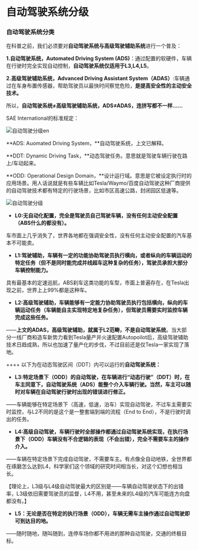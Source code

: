 # 自动驾驶系统分级

### **自动驾驶系统分类**



在科普之前，我们必须要对**自动驾驶系统与高级驾驶辅助系统**进行一个普及：



**1.自动驾驶系统，Automated Driving System (ADS)**：通过配置的软硬件，车辆在行驶时完全实现自动控制，**自动驾驶系统仅适用于L3,L4,L5**。



**2.高级驾驶辅助系统，Advanced Driving Assistant System（ADAS）**:车辆通过在车身布置传感器，帮助驾驶员以最快时间察觉危险，**是提高安全性的主动安全技术。**



所以，**自动驾驶系统≠高级驾驶辅助系统，ADS≠ADAS，连拼写都不一样......**

SAE International的标准规定：

![自动驾驶分级en](/Users/Jian/Documents/GitHub/-offer/%E5%B7%A5%E4%BD%9C%E6%9C%BA%E4%BC%9A/%E8%87%AA%E5%8A%A8%E9%A9%BE%E9%A9%B6%E5%88%86%E7%BA%A7en.jpg)

**ADS: Auomated Driving System，**自动驾驶系统，上文已解释。

**DDT: Dynamic Driving Task，**动态驾驶任务。意思就是驾驶车辆行驶在路上/车动起来。

**ODD: Operational Design Domain，**设计运行域。意思是它被设定执行时的应用场景。用人话说就是有些车辆比如Tesla/Waymo/百度自动驾驶这种厂商提供的自动驾驶技术都有特定的行驶场景，比如市区高速公路，封闭园区低速等。

![自动驾驶分级](/Users/Jian/Documents/GitHub/-offer/%E5%B7%A5%E4%BD%9C%E6%9C%BA%E4%BC%9A/%E8%87%AA%E5%8A%A8%E9%A9%BE%E9%A9%B6%E5%88%86%E7%BA%A7.png)

- **L0:无自动化配置，完全是驾驶员自己驾驶车辆，没有任何主动安全配置（ABS什么的都没有）。**

车市面上几乎消失了，世界各地都在强调安全性，没有任何主动安全配置的汽车基本不可能卖。



- **L1:驾驶辅助，车辆有一定的功能协助驾驶员执行横向，或者纵向的车辆运动的特定任务（但不是同时能完成并线超车这种复杂的任务），驾驶员承担大部分车辆控制能力。**


具有最基本的定速巡航，ABS刹车这类功能的车型，市面上普遍存在，在Tesla出现之前，世界上上99%都是这种车。



- **L2:高级驾驶辅助，车辆能够有一定能力协助驾驶员执行包括横向，纵向的车辆运动任务（车辆能自主实现特定地复杂任务），但驾驶员需要实时监控车辆完成这些任务。**


——**上文的ADAS，高级驾驶辅助，就属于L2范畴，不是自动驾驶系统**。当大部分一线厂商和造车新势力看到Tesla量产并火速配置Autopoilot后，高级驾驶辅助技术日趋成熟，所以也加速了量产化的步伐，不过目前还是仅Tesla一家实现了落地。

++++
以下为在动态驾驶区间（DDT）内可以运行的**自动驾驶系统：**

- **L3:特定场景下（ODD）的自动驾驶，在车辆进行“动态行驶”（DDT）时，在车主同意下，自动驾驶系统（ADS）能整个介入车辆行驶。当然，车主可以随时对车辆在自动驾驶行驶时出现的错误进行修正。**


——车辆能够在特定场景下（高速，低速，泊车）实现自动驾驶，不过车主需要实时监控，与L2不同的是这个是一整套端到端的流程（End to End），不是行驶时调出的任务。



- **L4:高级自动驾驶，车辆行驶时全部操作都通过自动驾驶系统实现，在执行场景下（ODD）车辆没有不合逻辑的表现（不会出错），完全不需要车主的操作介入。**


——车辆在特定场景下完成自动驾驶，不需要车主。有点像全自动地铁，全世界都在琢磨怎么达到L4，科学家们这个领域的研究时间相当长，对这个幻想也相当长。

【理论上，L3级与L4级自动驾驶最大的区别是——车辆自动驾驶状态下的出错率，L3级依旧需要驾驶员的监督，L4不用，甚至未来的L4级的汽车可能连方向盘都没有。】

- **L5：无论是否在特定的执行场景（ODD），车辆无需车主操作通过自动驾驶即可到达目的地。**

——随时随地，随叫随到，连停车场你都不用进的那种自动驾驶，交通的终极目标。

